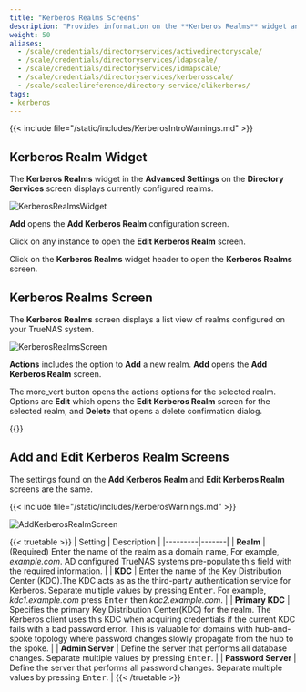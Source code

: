 ```yaml
---
title: "Kerberos Realms Screens"
description: "Provides information on the **Kerberos Realms** widget and configuration screen settings."
weight: 50
aliases:
  - /scale/credentials/directoryservices/activedirectoryscale/
  - /scale/credentials/directoryservices/ldapscale/
  - /scale/credentials/directoryservices/idmapscale/
  - /scale/credentials/directoryservices/kerberosscale/
  - /scale/scaleclireference/directory-service/clikerberos/
tags:
- kerberos
---
```


{{< include file="/static/includes/KerberosIntroWarnings.md" >}}

## Kerberos Realm Widget

The **Kerberos Realms** widget in the **Advanced Settings** on the **Directory Services** screen displays currently configured realms. 

![KerberosRealmsWidget](/images/SCALE/Credentials/KerberosRealmsWidget.png "Kerberos Realms Widget")

**Add** opens the **Add Kerberos Realm** configuration screen.

Click on any instance to open the **Edit Kerberos Realm** screen.

Click on the **Kerberos Realms** widget header to open the **Kerberos Realms** screen.

## Kerberos Realms Screen
The **Kerberos Realms** screen displays a list view of realms configured on your TrueNAS system.

![KerberosRealmsScreen](/images/SCALE/Credentials/KerberosRealmsScreen.png "Kerberos Realms Screen")

**Actions** includes the option to **Add** a new realm. **Add** opens the **Add Kerberos Realm** screen.

The <span class="material-icons">more_vert</span> button opens the actions options for the selected realm. Options are **Edit** which opens the **Edit Kerberos Realm** screen for the selected realm, and **Delete** that opens a delete confirmation dialog.

{{<include file="/static/includes/addcolumnorganizer.md">}}

## Add and Edit Kerberos Realm Screens
The settings found on the **Add Kerberos Realm** and **Edit Kerberos Realm** screens are the same. 

{{< include file="/static/includes/KerberosWarnings.md" >}}

![AddKerberosRealmScreen](/images/SCALE/Credentials/AddKerberosRealmScreen.png "Add Kerberos Realms Screen")

{{< truetable >}}
| Setting | Description |
|---------|-------|
| **Realm** | (Required) Enter the name of the realm as a domain name, For example, *example.com*. AD configured TrueNAS systems pre-populate this field with the required information. |
| **KDC** | Enter the name of the Key Distribution Center (KDC).The KDC acts as as the third-party authentication service for Kerberos. Separate multiple values by pressing <kbd>Enter</kbd>. For example, *kdc1.example.com* press <kbd>Enter</kbd> then *kdc2.example.com*. |
| **Primary KDC** | Specifies the primary Key Distribution Center(KDC) for the realm. The Kerberos client uses this KDC when acquiring credentials if the current KDC fails with a bad password error. This is valuable for domains with hub-and-spoke topology where password changes slowly propagate from the hub to the spoke. |
| **Admin Server** | Define the server that performs all database changes. Separate multiple values by pressing <kbd>Enter</kbd>. |
| **Password Server** | Define the server that performs all password changes. Separate multiple values by pressing <kbd>Enter</kbd>. |
{{< /truetable >}}
